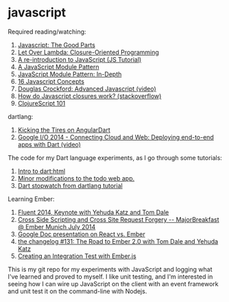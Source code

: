 javascript
==========

Required reading/watching:
<ol>
<li>
 <a href="www.youtube.com/watch?v=hQVTIJBZook">Javascript: The Good Parts</a>
</li>
<li>
 <a href="http://letoverlambda.com/index.cl/guest/chap2.html">Let Over Lambda: Closure-Oriented Programming</a>
</li>
<li>
 <a href="https://developer.mozilla.org/en-US/docs/Web/JavaScript/A_re-introduction_to_JavaScript">A re-introduction to JavaScript (JS Tutorial)</a>
</li>
<li>
 <a href="http://yuiblog.com/blog/2007/06/12/module-pattern/">A JavaScript Module Pattern</a>
</li>
<li>
 <a href="http://www.adequatelygood.com/JavaScript-Module-Pattern-In-Depth.html">JavaScript Module Pattern: In-Depth</a>
</li>
<li>
 <a href="http://javascriptissexy.com/16-javascript-concepts-you-must-know-well/">16 Javascript Concepts</a>
</li>
<li>
 <a href="http://www.youtube.com/watch?v=DwYPG6vreJg">Douglas Crockford: Advanced Javascript (video)</a>
</li>
<li>
 <a href="http://stackoverflow.com/questions/111102/how-do-javascript-closures-work">How do Javascript closures work? (stackoverflow)</a>
</li>
<li>
 <a href="http://swannodette.github.io/2013/11/07/clojurescript-101/">ClojureScript 101</a>
</li>
</ol>

dartlang:

<ol>
  <li>
  <a href="http://teropa.info/blog/2014/02/11/kicking-the-tires-on-angulardart.html">Kicking the Tires on AngularDart</a>
  </li>
  <li>
   <a href="https://www.youtube.com/watch?v=49BH7nxbBmY">Google I/O 2014 - Connecting Cloud and Web: Deploying end-to-end apps with Dart (video)</a>
  </li>

</ol>

The code for my Dart language experiments, as I go through some tutorials:

<ol>
  <li>
    <a href="https://rawgit.com/steveklewis/javascript/master/dart_html/mini/web/mini.html">Intro to dart:html</a>
  </li>
  <li>
    <a href="https://rawgit.com/steveklewis/javascript/master/dart_todo/web/todo.html">Minor modifications to the todo web app.</a>
  </li>
  <li>
    <a href="https://rawgit.com/steveklewis/javascript/dart_stopwatch/dart_stopwatch/build/web/index.html">Dart stopwatch from dartlang tutorial</a>
  </li>
</ol>

Learning Ember:

<ol>
  <li>
    <a href="https://www.youtube.com/watch?v=jScLjUlLTLI">Fluent 2014, Keynote with Yehuda Katz and Tom Dale</a>
  </li>
  <li>
    <a href="https://www.youtube.com/watch?v=PLN4LOK0UYg">Cross Side Scripting and Cross Site Request Forgery -- MajorBreakfast @ Ember Munich July 2014</a>
  </li>
  <li>
    <a href="https://docs.google.com/presentation/d/1afMLTCpRxhJpurQ97VBHCZkLbR1TEsRnd3yyxuSQ5YY">Google Doc presentation on React vs. Ember</a>
  </li>
  <li>
    <a href="http://thechangelog.com/131/">the changelog #131: The Road to Ember 2.0 with Tom Dale and Yehuda Katz</a>
  </li>
  <li>
    <a href="https://www.youtube.com/watch?v=2O24ltr0pPU">Creating an Integration Test with Ember.js</a>
</ol>

This is my git repo for my experiments with JavaScript and logging what I've learned and proved to myself. I like unit testing, and I'm interested in seeing how I can wire up JavaScript on the client with an event framework and unit test it on the command-line with Nodejs.

